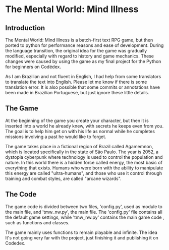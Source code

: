 # The Mental World: Mind Illness

## Introduction

The Mental World: Mind Illness is a batch-first text RPG game, but
then ported to python for performance reasons and ease of development.
During the language transition, the original idea for the game was gradually
modified, especially with regard to history and game mechanics. These
changes were caused by using the game as my final project for the
Python for beginners on Codédex.

As I am Brazilian and not fluent in English, I had help from some
translators to translate the text into English. Please let me know if there is
some translation error. It is also possible that some commits or annotations
have been made in Brazilian Portuguese, but just ignore these little
details.

## The Game

At the beginning of the game you create your character, but then it is inserted into
a world he already knew, with secrets he keeps even from you.
The goal is to help him get on with his life as normal while he completes
missions involving a past he would like to forget.

The game takes place in a fictional region of Brazil called Agamemnon, which is located specifically in the state of São Paulo. The year is 2052, a dystopia
cyberpunk where technology is used to control the population and nature.
In this world there is a hidden force called energy, the most
basic of everything that exists. Humans who were born with the ability to
manipulate this energy are called "ultra-humans", and those who use it
control through training and combat styles, are called
"arcane wizards".

## The Code

The game code is divided between two files, 'config.py', used as
module to the main file, and 'tmw_nw.py', the main file. The 'config.py' file contains all the
default game settings, while 'tmw_nw.py' contains the main game code , such as functions and classes.

The game mainly uses functions to remain playable and infinite. The idea
It's not going very far with the project, just finishing it and publishing it on Codedex.